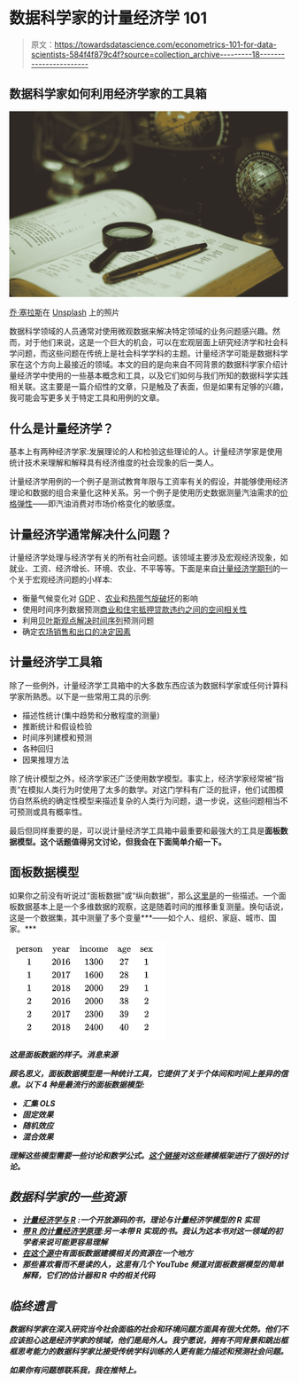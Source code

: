 # 数据科学家的计量经济学 101

> 原文：<https://towardsdatascience.com/econometrics-101-for-data-scientists-584f4f879c4f?source=collection_archive---------18----------------------->

## 数据科学家如何利用经济学家的工具箱

![](img/cef42a8068c0277aa7da0426a701c0c4.png)

[乔·塞拉斯](https://unsplash.com/@joaosilas?utm_source=medium&utm_medium=referral)在 [Unsplash](https://unsplash.com?utm_source=medium&utm_medium=referral) 上的照片

数据科学领域的人员通常对使用微观数据来解决特定领域的业务问题感兴趣。然而，对于他们来说，这是一个巨大的机会，可以在宏观层面上研究经济学和社会科学问题，而这些问题在传统上是社会科学学科的主题。计量经济学可能是数据科学家在这个方向上最接近的领域。本文的目的是向来自不同背景的数据科学家介绍计量经济学中使用的一些基本概念和工具，以及它们如何与我们所知的数据科学实践相关联。这主要是一篇介绍性的文章，只是触及了表面，但是如果有足够的兴趣，我可能会写更多关于特定工具和用例的文章。

## 什么是计量经济学？

基本上有两种经济学家:发展理论的人和检验这些理论的人。计量经济学家是使用统计技术来理解和解释具有经济维度的社会现象的后一类人。

计量经济学用例的一个例子是测试教育年限与工资率有关的假设，并能够使用经济理论和数据的组合来量化这种关系。另一个例子是使用历史数据测量汽油需求的[价格弹性](https://en.wikipedia.org/wiki/Price_elasticity_of_demand)——即汽油消费对市场价格变化的敏感度。

## 计量经济学通常解决什么问题？

计量经济学处理与经济学有关的所有社会问题。该领域主要涉及宏观经济现象，如就业、工资、经济增长、环境、农业、不平等等。下面是来自[计量经济学期刊](https://www.journals.elsevier.com/journal-of-econometrics)的一个关于宏观经济问题的小样本:

*   衡量气候变化对 [GDP](https://agupubs.onlinelibrary.wiley.com/doi/full/10.1029/2018EF000922) 、[农业](https://www.tandfonline.com/doi/abs/10.1080/17565529.2014.989189?journalCode=tcld20)和[热带气旋破坏](https://www.nature.com/articles/nclimate1357)的影响
*   使用时间序列数据预测[商业和住宅抵押贷款违约之间的空间相关性](https://www.sciencedirect.com/science/article/abs/pii/S0304407619300752)
*   利用[贝叶斯观点解决时间序列](https://www.sciencedirect.com/science/article/abs/pii/S0304407618302112)预测问题
*   确定[农场销售和出口的决定因素](https://www.sciencedirect.com/science/article/abs/pii/S0304407617300714)

## 计量经济学工具箱

除了一些例外，计量经济学工具箱中的大多数东西应该为数据科学家或任何计算科学家所熟悉。以下是一些常用工具的示例:

*   描述性统计(集中趋势和分散程度的测量)
*   推断统计和假设检验
*   时间序列建模和预测
*   各种回归
*   因果推理方法

除了统计模型之外，经济学家还广泛使用数学模型。事实上，经济学家经常被“指责”在模拟人类行为时使用了太多的数学。对这门学科有广泛的批评，他们试图模仿自然系统的确定性模型来描述复杂的人类行为问题，退一步说，这些问题相当不可预测或具有概率性。

最后但同样重要的是，可以说计量经济学工具箱中最重要和最强大的工具是**面板数据模型。这个话题值得另文讨论，但我会在下面简单介绍一下。**

## 面板数据模型

如果你之前没有听说过“面板数据”或“纵向数据”，那么[这里是](https://en.wikipedia.org/wiki/Panel_data)的一些描述。一个面板数据基本上是一个多维数据的观察，这是随着时间的推移重复测量。换句话说，这是一个数据集，其中测量了多个变量***——如个人、组织、家庭、城市、国家。***

***![](img/a440bc7ec1cf14a4789d459eea2c358b.png)***

***这是面板数据的样子。消息来源***

***顾名思义，面板数据模型是一种统计工具，它提供了关于个体间和时间上差异的信息。以下 4 种是最流行的面板数据模型:***

*   ***汇集 OLS***
*   ***固定效果***
*   ***随机效应***
*   ***混合效果***

***理解这些模型需要一些讨论和数学公式。[这个链接](https://rlbarter.github.io/Practical-Statistics/2017/03/03/fixed-mixed-and-random-effects/)对这些建模框架进行了很好的讨论。***

## ***数据科学家的一些资源***

*   ***[计量经济学与 R](https://www.econometrics-with-r.org/) :一个开放源码的书，理论与计量经济学模型的 R 实现***
*   ***[带 R 的计量经济学原理](https://bookdown.org/ccolonescu/RPoE4/):另一本带 R 实现的书。我认为这本书对这一领域的初学者来说可能更容易理解***
*   ***[在这个源中](https://sites.google.com/site/econometricsacademy/econometrics-models/panel-data-models)有面板数据建模相关的资源在一个地方***
*   ***那些喜欢看而不是读的人，这里有几个 YouTube 频道对面板数据模型的简单解释，它们的估计器和 R 中的相关代码***

## ***临终遗言***

***数据科学家在深入研究当今社会面临的社会和环境问题方面具有很大优势。他们不应该担心这是经济学家的领域，他们是局外人。我宁愿说，拥有不同背景和跳出框框思考能力的数据科学家比接受传统学科训练的人更有能力描述和预测社会问题。***

***如果你有问题想联系我，我在推特上。***
